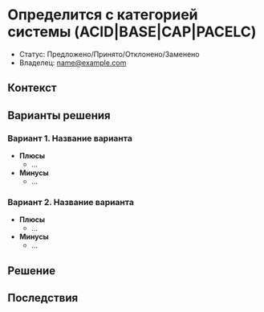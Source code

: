 # Определится с категорией системы (ACID|BASE|CAP|PACELC)
<!-- Название ADR состоит из [ADR.###] [Коротко суть принятого решения] -->

* Статус: Предложено/Принято/Отклонено/Заменено
* Владелец: name@example.com

## Контекст
<!-- Описание проблемы, требующей решения, причин, побудивших принять решение, ограничений, действовавших на момент принятия решения -->

## Варианты решения
<!-- Описание рассмотренных вариантов c их плюсами и минусами -->

### Вариант 1. Название варианта
<!-- Описание варианта 1 -->
* **Плюсы**
  * ...
* **Минусы**
  * ...

### Вариант 2. Название варианта
<!-- Описание варианта 2 -->
* **Плюсы**
  * ...
* **Минусы**
  * ...

## Решение
<!-- Описание выбранного решения. Решение должно быть сформулировано чётко ("Мы используем...", "Мы не используем", а не "Желательно.." или "Предлагается..."). 
Должна быть понятна связь между решением и проблемой, почему выбрали именно это решение из вариантов -->

## Последствия
<!-- Положительные и отрицательные последствия (trade-offs). Арх. решения, которые потребуется принять как следствие принятого решения. Если решение содержит риски, то описано, как с ними планируют поступить (за счет чего снижать, почему принять). -->
